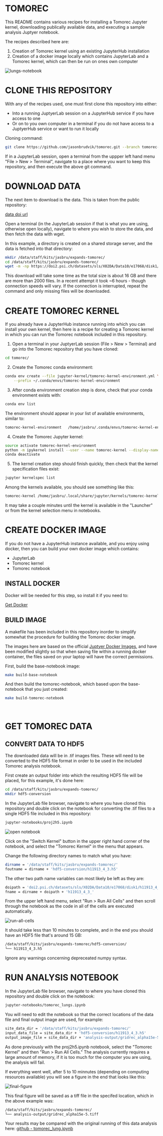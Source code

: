 # TOMOREC

This README contains various recipes for installing a Tomorec Jupyter kernel,
downloading publically available data, and executing a sample analysis
Juptyer notebook.

The recipes described here are:
1. Creation of Tomorec kernel using an existing JupyterHub installation
2. Creation of a docker image locally which contains JupyterLab and a Tomorec
   kernel, which can then be run on ones own computer

![lungs-notebook](screenshots/lungs-notebook.png)


# CLONE THIS REPOSITORY
With any of the recipes used, one must first clone this repository into either:
* Into a running JuptyerLab session on a JupyterHub service if you have access
  to one
* Or on to you own computer in a terminal if you do not have access to a
  JuptyerHub service or want to run it locally

Cloning command:
```bash
git clone https://github.com/jasonbrudvik/tomorec.git --branch tomorec-kernel-creeation
```

If in a JupyterLab session, open a terminal from the uppper left hand menu
"File > New > Terminal", navigate to a place where you want to keep this
repository, and then execute the above git command.


# DOWNLOAD DATA
The next item to download is the data. This is taken from the public
repository:

[data doi url](https://doi.psi.ch/detail/10.16907/d699e1f7-e822-4396-8c64-34ed405f07b7)

Open a terminal (in the JupyterLab session if that is what you are using,
otherwise open locally), navigate to where you wish to store the data, and
then fetch the data with wget.

In this example, a directory is created on a shared storage server, and the
data is fetched into that directory:
```bash
mkdir /data/staff/kits/jasbru/expands-tomorec/
cd /data/staff/kits/jasbru/expands-tomorec/
wget -m -np https://doi2.psi.ch/datasets/sls/X02DA/Data10/e17068/disk1/h11913_4_3_/tif
```

This download will take some time as the total size is about 16 GB and there
are more than 2000 files.  In a recent attempt it took ~6 hours -  though
connection speeds will vary. If the connection is interrupted, repeat the
command and only missing files will be downloaded.


# CREATE TOMOREC KERNEL

If you already have a JupyterHub instance running into which you can
install your own kernel, then here is a recipe for creating a Tomorec kernel
in which you can run the Tomorec notebook included in this repository.

1. Open a terminal in your JuptyerLab session (File > New > Terminal) and go
   into the Tomorec repository that you have cloned:
```bash
cd tomorec/
```

2. Create the Tomorec conda environment:
```bash
conda env create --file jupyter-kernel/tomorec-kernel-environment.yml \
    --prefix ~/.conda/envs/tomorec-kernel-environment
```

3. After conda environment creation step is done, check that your conda
   environment exists with:
```bash
conda env list
```

   The environment should appear in your list of available environments,
   similar to:
```bash
tomorec-kernel-environment   /home/jasbru/.conda/envs/tomorec-kernel-environment
```

4. Create the Tomorec Jupyter kernel:
```bash
source activate tomorec-kernel-environment
python -m ipykernel install --user --name tomorec-kernel --display-name "Tomorec Kernel"
conda deactivate
```

5. The kernel creation step should finish quickly, then check that the kernel
   specification files exist:
```bash
jupyter kernelspec list
```

Among the kernels available, you should see something like this:
```bash
tomorec-kernel /home/jasbru/.local/share/jupyter/kernels/tomorec-kernel
```

It may take a couple minutes until the kernel is available in the "Launcher"
or from the kernel selection menu in notebooks.


# CREATE DOCKER IMAGE

If you do not have a JupyterHub instance available, and you enjoy using
docker, then you can build your own docker image which contains:
* JupyterLab
* Tomorec kernel
* Tomorec notebook

## INSTALL DOCKER
Docker will be needed for this step, so install it if you need to:

[Get Docker](https://docs.docker.com/get-docker/)



## BUILD IMAGE
A makefile has been included in this repository inorder to simplify somewhat
the procedure for building the Tomorec docker image.

The images here are based on the official
[Juptyer Docker Images](https://github.com/jupyter/docker-stacks), and have
been modified slightly so that when saving file within a running docker
container, the files saved on your laptop will have the correct permissions.

First, build the base-notebook image:
```bash
make build-base-notebook
```

And then build the tomorec-notebook, which based upon the base-notebook that
you just created:
```bash
make build-tomorec-notebook
```

```bash

```

```bash

```





# GET TOMOREC DATA


## CONVERT DATA TO HDF5
The downloaded data will be in .tif images files.  These will need to be
converted to the HDF5 file format in order to be used in the included Tomorec
analysis notebook.

First create an output folder into which the resulting HDF5 file will be
placed, for this example, it's done here:
```bash
cd /data/staff/kits/jasbru/expands-tomorec/
mkdir hdf5-conversion
```

In the JupyterLab file browser, navigate to where you have cloned this
repository and double click on the notebook for converting the .tif files to a
single HDF5 file included in this repository:
```bash
jupyter-notebooks/proj2h5.ipynb
```

![open notebook](screenshots/open-notebook.png)

Click on the "Switch Kernel" button in the upper right hand corner of the
notebook, and select the "Tomorec Kernel" in the menu that appears.


Change the following directory names to match what you have:
```bash
dirname = '/data/staff/kits/jasbru/expands-tomorec/'
foutname = dirname + 'hdf5-conversion/h11913_4_3.h5'
```

The other two path name variables can most likely be left as they are:
```bash
doipath = 'doi2.psi.ch/datasets/sls/X02DA/Data10/e17068/disk1/h11913_4_3_/tif/'
fname = dirname + doipath + 'h11913_4_3_'
```

From the upper left hand menu, select "Run > Run All Cells" and then scroll
through the notebook as the code in all of the cells are executed
automatically.

![run-all-cells](screenshots/run-all-cells.png)

It should take less than 10 minutes to complete, and in the end you should have
an HDF5 file that's around 15 GB:
```bash
/data/staff/kits/jasbru/expands-tomorec/hdf5-conversion/
└── h11913_4_3.h5
```
Ignore any warnings concerning depreceated numpy syntax.


# RUN ANALYSIS NOTEBOOK
In the JupyterLab file browser, navigate to where you have cloned this
repository and double click on the notebook:
```bash
jupyter-notebooks/tomorec_lungs.ipynb
```

You will need to edit the notebook so that the correct locations of the
data file and final output image are used, for example:
```bash
site_data_dir = '/data/staff/kits/jasbru/expands-tomorec/'
input_data_file = site_data_dir + 'hdf5-conversion/h11913_4_3.h5'
output_image_file = site_data_dir + 'analysis-output/gridrec_alpha15e-5.tiff'
```

As done previously with the proj2h5.ipynb notebook, select the "Tomorec Kernel"
and then "Run > Run All Cells."  The analysis currently requires a large
amount of memory, if it is too much for the computer you are using, the
analysis will fail.

If everything went well, after 5 to 10 minnutes (depending on computing
resources available) you will see a figure in the end that looks like this:

![final-figure](screenshots/final-figure.png)

This final figure will be saved as a tiff file in the specifed location, which
in the above example was:
```bash
/data/staff/kits/jasbru/expands-tomorec/
└── analysis-output/gridrec_alpha15e-5.tiff
```

Your results may be compared with the original running of this data analysis
here:
[github - tomorec_lung.ipynb](https://github.com/tomograms/tomography-notebooks/blob/master/tomorec_lungs.ipynb)
